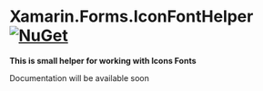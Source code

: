 # Xamarin.Forms.IconFontHelper [![NuGet](https://img.shields.io/nuget/v/Xamarin.Forms.IconFontHelper?style=plastic)](https://www.nuget.org/packages/Xamarin.Forms.IconFontHelper/)

**This is small helper for working with Icons Fonts** 

Documentation will be available soon

